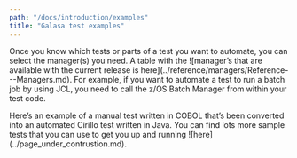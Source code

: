 ```yaml
---
path: "/docs/introduction/examples"
title: "Galasa test examples"
---
```


<p>Once you know which tests or parts of a test you want to automate, you can select the manager(s) you need. A table with the ![manager’s 
that are available with the current release is here](../reference/managers/Reference---Managers.md). For example, if you want to automate a test to run a batch job by using JCL, you need 
to call the z/OS Batch Manager from within your test code. </p> 

<p>Here’s an example of a manual test written in COBOL that’s been converted into an automated Cirillo test written in Java. You can find 
lots more sample tests that you can use to get you up and running ![here](../page_under_contrustion.md).</p>

